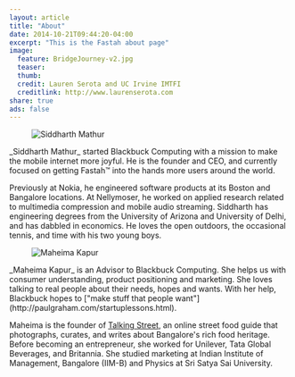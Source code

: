 ```yaml
---
layout: article
title: "About"
date: 2014-10-21T09:44:20-04:00
excerpt: "This is the Fastah about page"
image:
  feature: BridgeJourney-v2.jpg
  teaser: 
  thumb:
  credit: Lauren Serota and UC Irvine IMTFI
  creditlink: http://www.laurenserota.com
share: true
ads: false
---
```


<figure class="third">
	<img src="{{ site.url }}/images/siddharth.jpg" alt="Siddharth Mathur">
</figure>
_Siddharth Mathur_ started Blackbuck Computing with a mission to make the mobile internet more joyful. He is the founder and CEO, and currently focused on getting Fastah™ into the hands more users around the world.

Previously at Nokia, he engineered software products at its Boston and Bangalore locations. At Nellymoser, he worked on applied research related to multimedia compression and mobile audio streaming. Siddharth has engineering degrees from the University of Arizona and University of Delhi, and has dabbled in economics. He loves the open outdoors, the occasional tennis, and time with his two young boys. 
	
<figure class="third">
	<img src="{{ site.url }}/images/maheima.jpg" alt="Maheima Kapur">
</figure>
_Maheima Kapur_ is an Advisor to Blackbuck Computing. She helps us with consumer understanding, product positioning and marketing. She loves talking to real people about their needs, hopes and wants. With her help, Blackbuck hopes to ["make stuff that people want"](http://paulgraham.com/startuplessons.html). 

Maheima is the founder of [Talking Street](http://talkingstreet.in), an online street food guide that photographs, curates, and writes about Bangalore's rich food heritage. Before becoming an entrepreneur, she worked for Unilever, Tata Global Beverages, and Britannia. She studied marketing at Indian Institute of Management, Bangalore (IIM-B) and Physics at Sri Satya Sai University. 
